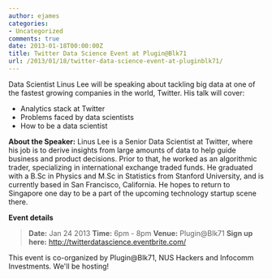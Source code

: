 ```yaml
---
author: ejames
categories:
- Uncategorized
comments: true
date: 2013-01-18T00:00:00Z
title: Twitter Data Science Event at Plugin@Blk71
url: /2013/01/18/twitter-data-science-event-at-pluginblk71/
---
```


Data Scientist Linus Lee will be speaking about tackling big data at one of the fastest growing companies in the world, Twitter. His talk will cover:
 
- Analytics stack at Twitter
- Problems faced by data scientists
- How to be a data scientist
 
<strong>About the Speaker:</strong> Linus Lee is a Senior Data Scientist at Twitter, where his job is to derive insights from large amounts of data to help guide business and product decisions. Prior to that, he worked as an algorithmic trader, specializing in international exchange traded funds. He graduated with a B.Sc in Physics and M.Sc in Statistics from Stanford University, and is currently based in San Francisco, California. He hopes to return to Singapore one day to be a part of the upcoming technology startup scene there.

<strong>Event details</strong>
<blockquote><strong>Date:</strong> Jan 24 2013
<strong>Time:</strong> 6pm - 8pm
<strong>Venue:</strong> Plugin@Blk71
<strong>Sign up here:</strong> <a href="http://twitterdatascience.eventbrite.com/">http://twitterdatascience.eventbrite.com/</a></blockquote>

This event is co-organized by Plugin@Blk71, NUS Hackers and Infocomm Investments. We'll be hosting!

